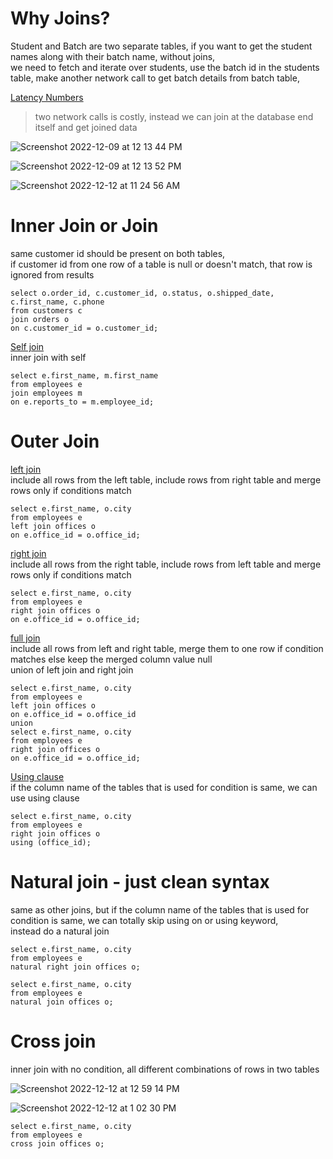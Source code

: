 # Why Joins?

Student and Batch are two separate tables, if you want to get the student names along with their batch name, without joins,     
we need to fetch and iterate over students, use the batch id in the students table, make another network call to get batch details from batch table,      

[Latency Numbers](https://gist.github.com/jboner/2841832)

> two network calls is costly, instead we can join at the database end itself and get joined data   

![Screenshot 2022-12-09 at 12 13 44 PM](https://user-images.githubusercontent.com/16437905/206965641-dabf92ee-011c-485a-8aed-ca05078adbd8.png)

![Screenshot 2022-12-09 at 12 13 52 PM](https://user-images.githubusercontent.com/16437905/206965651-2575b6d1-3324-4603-96bb-23e9a0d98266.png)

![Screenshot 2022-12-12 at 11 24 56 AM](https://user-images.githubusercontent.com/16437905/206970649-dc328fad-8b53-4d4a-98f1-68e5e3a436a9.png)

# Inner Join or Join

same customer id should be present on both tables,    
if customer id from one row of a table is null or doesn't match, that row is ignored from results

```
select o.order_id, c.customer_id, o.status, o.shipped_date, c.first_name, c.phone 
from customers c
join orders o
on c.customer_id = o.customer_id;
```
<ins>Self join</ins>    
inner join with self       

```
select e.first_name, m.first_name
from employees e 
join employees m 
on e.reports_to = m.employee_id;
```

# Outer Join

<ins>left join</ins>  
include all rows from the left table, include rows from right table and merge rows only if conditions match    
```
select e.first_name, o.city
from employees e 
left join offices o
on e.office_id = o.office_id;
```

<ins>right join</ins>   
include all rows from the right table, include rows from left table and merge rows only if conditions match        
```
select e.first_name, o.city
from employees e 
right join offices o
on e.office_id = o.office_id;
```

<ins>full join</ins>        
include all rows from left and right table, merge them to one row if condition matches else keep the merged column value null       
union of left join and right join   

```
select e.first_name, o.city
from employees e 
left join offices o
on e.office_id = o.office_id
union
select e.first_name, o.city
from employees e 
right join offices o
on e.office_id = o.office_id;
```

<ins>Using clause</ins>   
if the column name of the tables that is used for condition is same, we can use using clause    
```
select e.first_name, o.city
from employees e 
right join offices o
using (office_id);
```

# Natural join - just clean syntax
same as other joins, but if the column name of the tables that is used for condition is same, we can totally skip using on or using keyword,   
instead do a natural join   

```
select e.first_name, o.city
from employees e 
natural right join offices o;

select e.first_name, o.city
from employees e 
natural join offices o;
```

# Cross join

inner join with no condition, all different combinations of rows in two tables

![Screenshot 2022-12-12 at 12 59 14 PM](https://user-images.githubusercontent.com/16437905/206986002-134912bb-e8dd-4e75-8f5b-635a77053a9e.png)

![Screenshot 2022-12-12 at 1 02 30 PM](https://user-images.githubusercontent.com/16437905/206986992-bb4d5e32-1fef-4c18-a2df-a5bfcf717fbe.png)

```
select e.first_name, o.city
from employees e 
cross join offices o;
```

